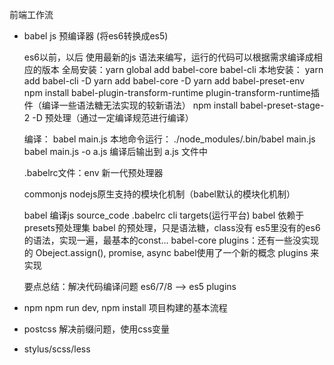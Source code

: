 前端工作流

- babel  js 预编译器 (将es6转换成es5)

    es6以前，以后
    使用最新的js 语法来编写，运行的代码可以根据需求编译成相应的版本
    全局安装：yarn global add babel-core babel-cli
    本地安装：
        yarn add babel-cli -D
        yarn add babel-core -D
        yarn add babel-preset-env
        npm install babel-plugin-transform-runtime    plugin-transform-runtime插件（编译一些语法糖无法实现的较新语法）
        npm install babel-preset-stage-2 -D   预处理（通过一定编译规范进行编译）

    编译：
        babel main.js
        本地命令运行： ./node_modules/.bin/babel main.js
        babel main.js -o a.js  编译后输出到 a.js 文件中

    .babelrc文件：env 新一代预处理器

    commonjs  nodejs原生支持的模块化机制（babel默认的模块化机制）

    babel 编译js
    source_code .babelrc cli targets(运行平台)
    babel 依赖于 presets预处理集
    babel 的预处理，只是语法糖，class没有
    es5里没有的es6的语法，实现一遍，最基本的const...
    babel-core
    plugins：还有一些没实现的 Obeject.assign(), promise, async
        babel使用了一个新的概念 plugins 来实现

    要点总结：解决代码编译问题
             es6/7/8 --> es5
             plugins 

- npm 
    npm run dev, npm install  项目构建的基本流程

- postcss
    解决前缀问题，使用css变量

- stylus/scss/less